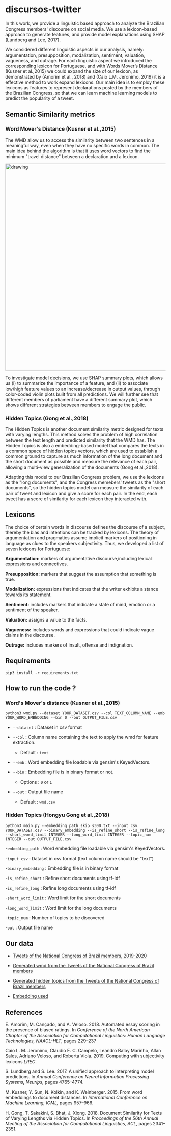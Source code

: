 # discursos-twitter

In this work, we provide a linguistic based approach to analyze the Brazilian Congress members' discourse on social media. We use a lexicon-based approach to generate features, and provide model explanations using SHAP (Lundberg and Lee, 2017).

We considered different linguistic aspects in our analysis, namely:  argumentation, presupposition, modalization, sentiment, valuation, vagueness, and outrage.  For each linguistic aspect we introduced the corresponding lexicon for Portuguese, and with Words Mover’s Distance (Kusner et al.,2015) we could expand the size of our lexicon, as demonstrated by (Amorim et al., 2018) and (Caio L.M. Jeronimo, 2019) it is a effective method to work expand lexicons. Our main idea is to employ these lexicons as features to represent declarations posted by the members of the Brazilian Congress, so that we can learn machine learning models to predict the popularity of a tweet.

## Semantic Similarity metrics

### Word Mover's Distance (Kusner et al.,2015)

The WMD allow us to access the similarity between two sentences in a meaningful way, even when they have no specific words in common. The main idea behind the algorithm is that it uses word vectors to find the minimum "travel distance" between a declaration and a lexicon.

<img src="https://vene.ro/images/wmd-obama.png" alt="drawing" width="650"/>

To investigate model decisions, we use SHAP summary plots, which allows us (i) to summarize the importance of a feature, and (ii) to associate low/high feature values to an increase/decrease in output values, through color-coded violin plots built from all predictions. We will further see that different members of parliament have a different summary plot, which shows different strategies between members to engage the public.


### Hidden Topics (Gong et al.,2018)

The Hidden Topics is another document similarity metric designed for texts with varying lengths. This method solves the problem of high correlation between the text length and predicted similarity that the WMD has. The Hidden Topics is also a embedding-based model that compares the texts in a common space of hidden topics vectors, which are used to establish a common ground to capture as much information of the long document and the short document as possible and measure the relevance of each pair, allowing a multi-view generalization of the documents (Gong et al.,2018).

Adapting this model to our Brazilian Congress problem, we use the lexicons as the "long documents", and the Congress memebers' tweets as the "short documents", so the hidden topics model can measure the similarity of each pair of tweet and lexicon and give a score for each pair. In the end, each tweet has a score of similarity for each lexicon they interacted with.


## Lexicons

The choice of certain words in discourse defines the discourse of a subject, thereby the bias and intentions can be tracked by lexicons. The theory of argumentation and pragmatics assume implicit markers of positioning in language as clues to the speakers subjectivity. Thus, we developed a list of seven lexicons for Portuguese: 

**Argumentation:** markers of argumentative discourse,including lexical expressions and connectives.

**Presupposition:** markers that suggest the assumption that something is true. 

**Modalization:** expressions that indicates that the writer exhibits a stance towards its statement.

**Sentiment:** includes markers that indicate a state of mind, emotion or a sentiment of the speaker. 

**Valuation:** assigns a value to the facts.

**Vagueness:** includes words and expressions that could indicate vague claims in the discourse.

**Outrage:** includes markers of insult, offense and indignation. 
		
## Requirements
```
pip3 install -r requirements.txt
```
## How to run the code ? 
### Word's Mover's distance (Kusner et al.,2015)
```
python3 wmd.py --dataset YOUR_DATASET.csv --col TEXT_COLUMN_NAME --emb YOUR_WORD_EMBEDDING --bin 0 --out OUTPUT_FILE.csv

```
- `--dataset` : Dataset in csv format
	
- `--col`	 : Column name containing the text to apply the wmd for feature extraction.
	- Default : `text`
- `--emb`	: Word embedding file loadable via gensim\'s KeyedVectors.

- `--bin`	: Embedding file is in binary format or not.
	- Options : `0` or `1`
- `--out`	: Output file name
	- Default : `wmd.csv`

### Hidden Topics (Hongyu Gong et al.,2018)
```
python3 main.py --embedding_path skip_s300.txt --input_csv YOUR_DATASET.csv --binary_embedding --is_refine_short --is_refine_long --short_word_limit INTEGER --long_word_limit INTEGER --topic_num INTEGER --out OUTPUT_FILE.csv
```

-`embedding_path` : Word embedding file loadable via gensim\'s KeyedVectors.

-`input_csv` : Dataset in csv format (text column name should be "text")

-`binary_embedding` : Embedding file is in binary format

-`is_refine_short` : Refine short documents using tf-idf
 
-`is_refine_long` : Refine long documents using tf-idf

-`short_word_limit` : Word limit for the short documents

-`long_word_limit` : Word limit for the long documents

-`topic_num` : Number of topics to be discovered

-`out` : Output file name

## Our data

* [Tweets of the National Congress of Brazil members, 2019-2020](https://drive.google.com/file/d/1Z1QQAbdtcXX-4j2v3p6BKWmCX1AZ7KuC/view?usp=sharing)
* [Generated wmd from the Tweets of the National Congress of Brazil members](https://drive.google.com/file/d/1E5GIS6T4rmr8uwoiIRbqyXqCkLxDw8Ai/view?usp=sharing)
* [Generated hidden topics from  the Tweets of the National Congress of Brazil members](https://drive.google.com/file/d/1OFADhdiRhTjUsiAK1n4wwziOr-h9xjYC/view?usp=sharing)


* [Embedding used](https://drive.google.com/file/d/15STEzI3dmr_aO8Ibki60Dhwt5ogBXtSp/view?usp=sharing)
  
## References

E. Amorim, M. Cançado, and A. Veloso.  2018.  Automated essay scoring in the presence of biased ratings.  In *Conference of the North American Chapter of the Association for Computational Linguistics: Human Language Technologies, NAACL-HLT*, pages 229–237

Caio L. M. Jeronimo, Claudio E. C. Campelo, Leandro Balby Marinho, Allan Sales, Adriano Veloso, and Roberta Viola. 2019. Computing with subjectivity lexicons.*LREC*.

S. Lundberg and S. Lee.  2017.  A unified approach to interpreting model predictions.  In *Annual Conference on Neural Information Processing Systems, Neurips*, pages 4765–4774.

M. Kusner,  Y. Sun,  N. Kolkin,  and K. Weinberger.   2015.   From word embeddings to document distances.   In *International Conference on Machine Learning, ICML,* pages 957–966.

H. Gong, T. Sakakini, S. Bhat, J. Xiong.	2018.	Document Similarity for Texts of Varying Lengths via Hidden Topics.	In *Proceedings of the 56th Annual Meeting of the Association for Computational Linguistics, ACL,* pages 2341–2351.
